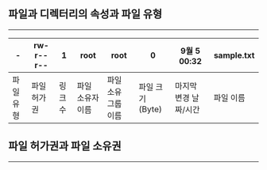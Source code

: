 ## 파일과 디렉터리의 속성과 파일 유형
<hr/>

| \- | rw-r--r-- | 1 | root | root | 0 | 9월 5 00:32 | sample.txt |
| -- | --------- | - | ---- | ---- | - | ----------- | ---------- |
| 파일 유형 | 파일 허가권 | 링크 수 | 파일 소유자 이름 | 파일 소유 그룹 이름 | 파일 크기(Byte) | 마지막 변경 날짜/시간 | 파일 이름 |




## 파일 허가권과 파일 소유권
<hr/>
